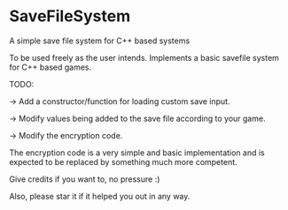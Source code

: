 # SaveFileSystem
A simple save file system for C++ based systems

To be used freely as the user intends. 
Implements a basic savefile system for C++ based games.

TODO:

-> Add a constructor/function for loading custom save input.

-> Modify values being added to the save file according to your game.

-> Modify the encryption code.

The encryption code is a very simple and basic implementation
and is expected to be replaced by something much more competent.

Give credits if you want to, no pressure :)

Also, please star it if it helped you out in any way.
